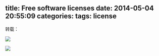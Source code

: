 title: Free software licenses
date: 2014-05-04 20:55:09
categories: 
tags: license
---

转载：


[![](http://paulmillr.com/media/posts/simple-description-of-popular-software-licenses/open-source-licenses-en.png)](http://paulmillr.com/posts/simple-description-of-popular-software-licenses/ "Simple description of popular software licenses")

[![](http://image.beekka.com/blog/201105/free_software_licenses.png)](http://www.ruanyifeng.com/blog/2011/05/how_to_choose_free_software_licenses.html "如何选择开源许可证？")